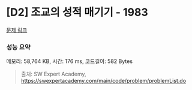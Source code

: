 # [D2] 조교의 성적 매기기 - 1983 

[문제 링크](https://swexpertacademy.com/main/code/problem/problemDetail.do?contestProbId=AV5PwGK6AcIDFAUq) 

### 성능 요약

메모리: 58,764 KB, 시간: 176 ms, 코드길이: 582 Bytes



> 출처: SW Expert Academy, https://swexpertacademy.com/main/code/problem/problemList.do